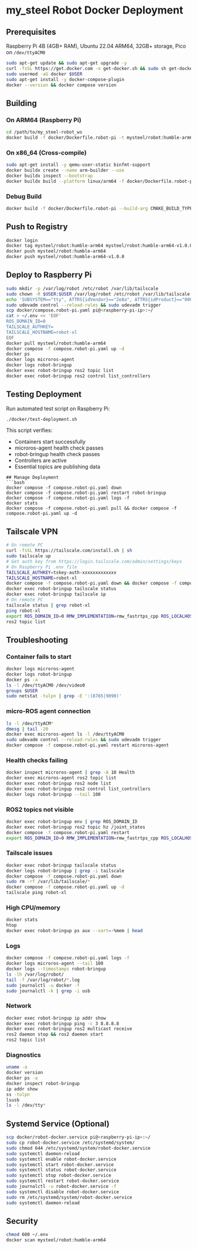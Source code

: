 # my_steel Robot Docker Deployment
## Prerequisites
Raspberry Pi 4B (4GB+ RAM), Ubuntu 22.04 ARM64, 32GB+ storage, Pico on `/dev/ttyACM0`
```bash
sudo apt-get update && sudo apt-get upgrade -y
curl -fsSL https://get.docker.com -o get-docker.sh && sudo sh get-docker.sh
sudo usermod -aG docker $USER
sudo apt-get install -y docker-compose-plugin
docker --version && docker compose version
```
## Building
### On ARM64 (Raspberry Pi)
```bash
cd /path/to/my_steel-robot_ws
docker build -f docker/Dockerfile.robot-pi -t mysteel/robot:humble-arm64 .
```
### On x86_64 (Cross-compile)
```bash
sudo apt-get install -y qemu-user-static binfmt-support
docker buildx create --name arm-builder --use
docker buildx inspect --bootstrap
docker buildx build --platform linux/arm64 -f docker/Dockerfile.robot-pi -t mysteel/robot:humble-arm64 --load .
```
### Debug Build
```bash
docker build -f docker/Dockerfile.robot-pi --build-arg CMAKE_BUILD_TYPE=Debug -t mysteel/robot:humble-arm64-debug .
```
## Push to Registry
```bash
docker login
docker tag mysteel/robot:humble-arm64 mysteel/robot:humble-arm64-v1.0.0
docker push mysteel/robot:humble-arm64
docker push mysteel/robot:humble-arm64-v1.0.0
```
## Deploy to Raspberry Pi
```bash
sudo mkdir -p /var/log/robot /etc/robot /var/lib/tailscale
sudo chown -R $USER:$USER /var/log/robot /etc/robot /var/lib/tailscale
echo 'SUBSYSTEM=="tty", ATTRS{idVendor}=="2e8a", ATTRS{idProduct}=="0005", MODE="0666"' | sudo tee /etc/udev/rules.d/99-pico.rules
sudo udevadm control --reload-rules && sudo udevadm trigger
scp docker/compose.robot-pi.yaml pi@<raspberry-pi-ip>:~/
cat > ~/.env << 'EOF'
ROS_DOMAIN_ID=0
TAILSCALE_AUTHKEY=
TAILSCALE_HOSTNAME=robot-xl
EOF
docker pull mysteel/robot:humble-arm64
docker compose -f compose.robot-pi.yaml up -d
docker ps
docker logs microros-agent
docker logs robot-bringup
docker exec robot-bringup ros2 topic list
docker exec robot-bringup ros2 control list_controllers
```
## Testing Deployment
Run automated test script on Raspberry Pi:
```bash
./docker/test-deployment.sh
```
This script verifies:
- Containers start successfully
- microros-agent health check passes
- robot-bringup health check passes
- Controllers are active
- Essential topics are publishing data
```
## Manage Deployment
```bash
docker compose -f compose.robot-pi.yaml down
docker compose -f compose.robot-pi.yaml restart robot-bringup
docker compose -f compose.robot-pi.yaml logs -f
docker stats
docker compose -f compose.robot-pi.yaml pull && docker compose -f compose.robot-pi.yaml up -d
```
## Tailscale VPN
```bash
# On remote PC
curl -fsSL https://tailscale.com/install.sh | sh
sudo tailscale up
# Get auth key from https://login.tailscale.com/admin/settings/keys
# On Raspberry Pi .env file
TAILSCALE_AUTHKEY=tskey-auth-xxxxxxxxxxxxx
TAILSCALE_HOSTNAME=robot-xl
docker compose -f compose.robot-pi.yaml down && docker compose -f compose.robot-pi.yaml up -d
docker exec robot-bringup tailscale status
docker exec robot-bringup tailscale ip
# On remote PC
tailscale status | grep robot-xl
ping robot-xl
export ROS_DOMAIN_ID=0 RMW_IMPLEMENTATION=rmw_fastrtps_cpp ROS_LOCALHOST_ONLY=0
ros2 topic list
```
## Troubleshooting
### Container fails to start
```bash
docker logs microros-agent
docker logs robot-bringup
docker ps -a
ls -l /dev/ttyACM0 /dev/video0
groups $USER
sudo netstat -tulpn | grep -E ':(8765|9090)'
```
### micro-ROS agent connection
```bash
ls -l /dev/ttyACM*
dmesg | tail -20
docker exec microros-agent ls -l /dev/ttyACM0
sudo udevadm control --reload-rules && sudo udevadm trigger
docker compose -f compose.robot-pi.yaml restart microros-agent
```
### Health checks failing
```bash
docker inspect microros-agent | grep -A 10 Health
docker exec microros-agent ros2 topic list
docker exec robot-bringup ros2 node list
docker exec robot-bringup ros2 control list_controllers
docker logs robot-bringup --tail 100
```
### ROS2 topics not visible
```bash
docker exec robot-bringup env | grep ROS_DOMAIN_ID
docker exec robot-bringup ros2 topic hz /joint_states
docker compose -f compose.robot-pi.yaml restart
export ROS_DOMAIN_ID=0 RMW_IMPLEMENTATION=rmw_fastrtps_cpp ROS_LOCALHOST_ONLY=0
```
### Tailscale issues
```bash
docker exec robot-bringup tailscale status
docker logs robot-bringup | grep -i tailscale
docker compose -f compose.robot-pi.yaml down
sudo rm -rf /var/lib/tailscale/*
docker compose -f compose.robot-pi.yaml up -d
tailscale ping robot-xl
```
### High CPU/memory
```bash
docker stats
htop
docker exec robot-bringup ps aux --sort=-%mem | head
```
### Logs
```bash
docker compose -f compose.robot-pi.yaml logs -f
docker logs microros-agent --tail 100
docker logs --timestamps robot-bringup
ls -lh /var/log/robot/
tail -f /var/log/robot/*.log
sudo journalctl -u docker -f
sudo journalctl -k | grep -i usb
```
### Network
```bash
docker exec robot-bringup ip addr show
docker exec robot-bringup ping -c 3 8.8.8.8
docker exec robot-bringup ros2 multicast receive
ros2 daemon stop && ros2 daemon start
ros2 topic list
```
### Diagnostics
```bash
uname -a
docker version
docker ps -a
docker inspect robot-bringup
ip addr show
ss -tulpn
lsusb
ls -l /dev/tty*
```
## Systemd Service (Optional)
```bash
scp docker/robot-docker.service pi@<raspberry-pi-ip>:~/
sudo cp robot-docker.service /etc/systemd/system/
sudo chmod 644 /etc/systemd/system/robot-docker.service
sudo systemctl daemon-reload
sudo systemctl enable robot-docker.service
sudo systemctl start robot-docker.service
sudo systemctl status robot-docker.service
sudo systemctl stop robot-docker.service
sudo systemctl restart robot-docker.service
sudo journalctl -u robot-docker.service -f
sudo systemctl disable robot-docker.service
sudo rm /etc/systemd/system/robot-docker.service
sudo systemctl daemon-reload
```
## Security
```bash
chmod 600 ~/.env
docker scan mysteel/robot:humble-arm64
```
